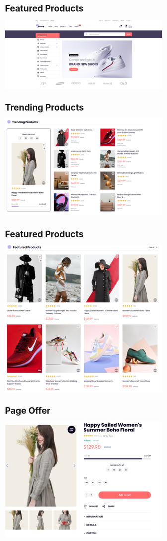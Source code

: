 <!DOCTYPE html>
<html lang="en">
<head>
 
</head>
<body>
    <div class="image-wrapper">
        <div class="image-container">
            <h1>Featured Products</h1>
            <img src="assets/screenshot/Home(1).png" alt="Featured Products" class="product-image">
            <div class="image-count"></div>
        </div>
        <div class="image-container">
            <h1>Trending Products</h1>
            <img src="assets/screenshot/Trending Products.png" alt="Trending Products" class="product-image">
            <div class="image-count"></div>
        </div>
        <div class="image-container">
            <h1>Featured Products</h1>
            <img src="assets/screenshot/Featured Products.png" alt="Featured Products" class="product-image">
            <div class="image-count"></div>
        </div>
        <div class="image-container">
            <h1>Page Offer</h1>
            <img src="assets/screenshot/page-offer.png" alt="Page Offer" class="product-image">
            <div class="image-count"></div>
        </div>
    </div>
</body>
</html>

